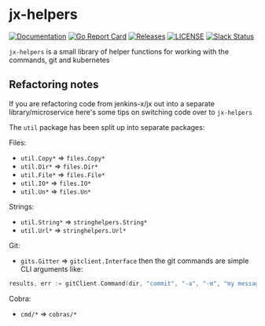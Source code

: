 # jx-helpers

[![Documentation](https://godoc.org/github.com/jenkins-x/jx-helpers?status.svg)](https://pkg.go.dev/mod/github.com/jenkins-x/jx-helpers)
[![Go Report Card](https://goreportcard.com/badge/github.com/jenkins-x/jx-helpers)](https://goreportcard.com/report/github.com/jenkins-x/jx-helpers)
[![Releases](https://img.shields.io/github/release-pre/jenkins-x/jx-helpers.svg)](https://github.com/jenkins-x/jx-helpers/releases)
[![LICENSE](https://img.shields.io/github/license/jenkins-x/jx-helpers.svg)](https://github.com/jenkins-x/jx-helpers/blob/master/LICENSE)
[![Slack Status](https://img.shields.io/badge/slack-join_chat-white.svg?logo=slack&style=social)](https://slack.k8s.io/)

`jx-helpers` is a small library of helper functions for working with the commands, git and kubernetes



## Refactoring notes

If you are refactoring code from jenkins-x/jx out into a separate library/microservice here's some tips on switching code over to `jx-helpers`

The `util` package has been split up into separate packages:

Files:

* `util.Copy*` => `files.Copy*`
* `util.Dir*` => `files.Dir*`
* `util.File*` => `files.File*`
* `util.IO*` => `files.IO*`
* `util.Un*` => `files.Un*`

Strings:

* `util.String*` => `stringhelpers.String*`
* `util.Url*` => `stringhelpers.Url*`

Git:

* `gits.Gitter` => `gitclient.Interface`  then the git commands are simple CLI arguments like:

```go 
results, err := gitClient.Command(dir, "commit", "-a", "-m", "my message")
```


Cobra:

* `cmd/*` => `cobras/*`


